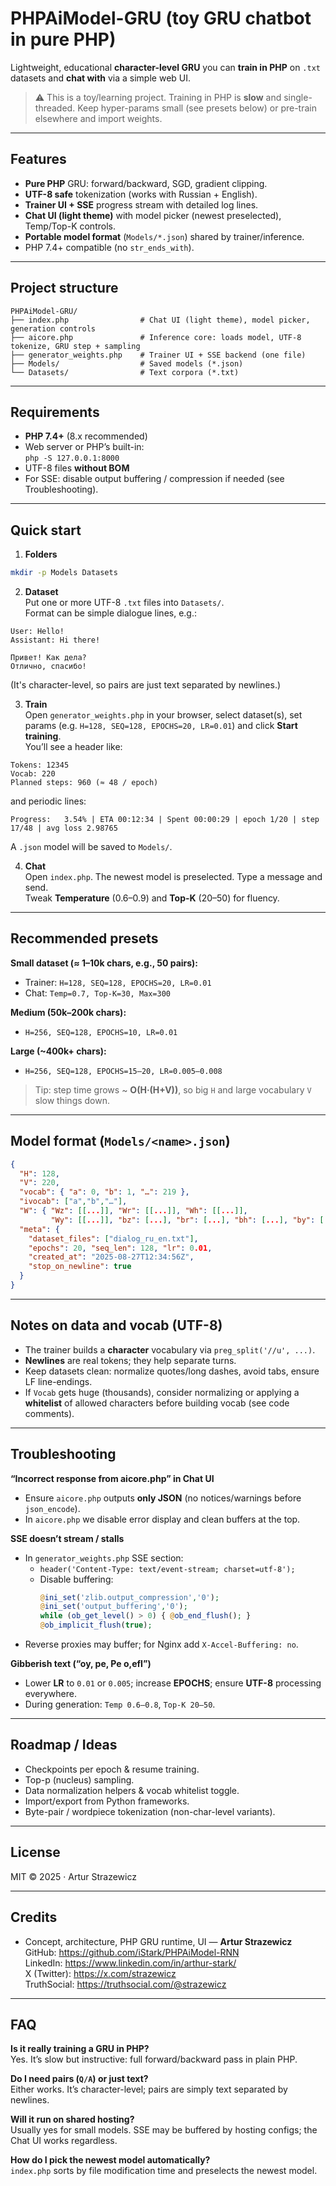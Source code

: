 # PHPAiModel-GRU (toy GRU chatbot in pure PHP)

Lightweight, educational **character-level GRU** you can **train in PHP** on `.txt` datasets and **chat with** via a simple web UI.

> ⚠️ This is a toy/learning project. Training in PHP is **slow** and single-threaded. Keep hyper-params small (see presets below) or pre-train elsewhere and import weights.

---

## Features

- **Pure PHP** GRU: forward/backward, SGD, gradient clipping.
- **UTF-8 safe** tokenization (works with Russian + English).
- **Trainer UI + SSE** progress stream with detailed log lines.
- **Chat UI (light theme)** with model picker (newest preselected), Temp/Top-K controls.
- **Portable model format** (`Models/*.json`) shared by trainer/inference.
- PHP 7.4+ compatible (no `str_ends_with`).

---

## Project structure

```
PHPAiModel-GRU/
├── index.php                # Chat UI (light theme), model picker, generation controls
├── aicore.php               # Inference core: loads model, UTF-8 tokenize, GRU step + sampling
├── generator_weights.php    # Trainer UI + SSE backend (one file)
├── Models/                  # Saved models (*.json)
└── Datasets/                # Text corpora (*.txt)
```

---

## Requirements

- **PHP 7.4+** (8.x recommended)
- Web server or PHP’s built-in:  
  `php -S 127.0.0.1:8000`
- UTF-8 files **without BOM**
- For SSE: disable output buffering / compression if needed (see Troubleshooting).

---

## Quick start

1) **Folders**
```bash
mkdir -p Models Datasets
```

2) **Dataset**  
Put one or more UTF-8 `.txt` files into `Datasets/`.  
Format can be simple dialogue lines, e.g.:
```
User: Hello!
Assistant: Hi there!

Привет! Как дела?
Отлично, спасибо!
```
(It's character-level, so pairs are just text separated by newlines.)

3) **Train**  
Open `generator_weights.php` in your browser, select dataset(s), set params (e.g. `H=128, SEQ=128, EPOCHS=20, LR=0.01`) and click **Start training**.  
You’ll see a header like:
```
Tokens: 12345
Vocab: 220
Planned steps: 960 (≈ 48 / epoch)
```
and periodic lines:
```
Progress:   3.54% | ETA 00:12:34 | Spent 00:00:29 | epoch 1/20 | step 17/48 | avg loss 2.98765
```
A `.json` model will be saved to `Models/`.

4) **Chat**  
Open `index.php`. The newest model is preselected. Type a message and send.  
Tweak **Temperature** (0.6–0.9) and **Top-K** (20–50) for fluency.

---

## Recommended presets

**Small dataset (≈ 1–10k chars, e.g., 50 pairs):**
- Trainer: `H=128, SEQ=128, EPOCHS=20, LR=0.01`
- Chat: `Temp=0.7, Top-K=30, Max=300`

**Medium (50k–200k chars):**
- `H=256, SEQ=128, EPOCHS=10, LR=0.01`

**Large (~400k+ chars):**
- `H=256, SEQ=128, EPOCHS=15–20, LR=0.005–0.008`

> Tip: step time grows ~ **O(H·(H+V))**, so big `H` and large vocabulary `V` slow things down.

---

## Model format (`Models/<name>.json`)

```json
{
  "H": 128,
  "V": 220,
  "vocab": { "a": 0, "b": 1, "…": 219 },
  "ivocab": ["a","b","…"],
  "W": { "Wz": [[...]], "Wr": [[...]], "Wh": [[...]],
         "Wy": [[...]], "bz": [...], "br": [...], "bh": [...], "by": [...] },
  "meta": {
    "dataset_files": ["dialog_ru_en.txt"],
    "epochs": 20, "seq_len": 128, "lr": 0.01,
    "created_at": "2025-08-27T12:34:56Z",
    "stop_on_newline": true
  }
}
```

---

## Notes on data and vocab (UTF-8)

- The trainer builds a **character** vocabulary via `preg_split('//u', ...)`.
- **Newlines** are real tokens; they help separate turns.
- Keep datasets clean: normalize quotes/long dashes, avoid tabs, ensure LF line-endings.
- If `Vocab` gets huge (thousands), consider normalizing or applying a **whitelist** of allowed characters before building vocab (see code comments).

---

## Troubleshooting

**“Incorrect response from aicore.php” in Chat UI**  
- Ensure `aicore.php` outputs **only JSON** (no notices/warnings before `json_encode`).  
- In `aicore.php` we disable error display and clean buffers at the top.

**SSE doesn’t stream / stalls**  
- In `generator_weights.php` SSE section:
  - `header('Content-Type: text/event-stream; charset=utf-8');`
  - Disable buffering:  
    ```php
    @ini_set('zlib.output_compression','0');
    @ini_set('output_buffering','0');
    while (ob_get_level() > 0) { @ob_end_flush(); }
    @ob_implicit_flush(true);
    ```
- Reverse proxies may buffer; for Nginx add `X-Accel-Buffering: no`.

**Gibberish text (“oy, pe, Ре o,efI”)**  
- Lower **LR** to `0.01` or `0.005`; increase **EPOCHS**; ensure **UTF-8** processing everywhere.  
- During generation: `Temp 0.6–0.8`, `Top-K 20–50`.

---

## Roadmap / Ideas

- Checkpoints per epoch & resume training.
- Top-p (nucleus) sampling.
- Data normalization helpers & vocab whitelist toggle.
- Import/export from Python frameworks.
- Byte-pair / wordpiece tokenization (non-char-level variants).

---

## License

MIT © 2025 · Artur Strazewicz

---

## Credits

- Concept, architecture, PHP GRU runtime, UI — **Artur Strazewicz**  
  GitHub: https://github.com/iStark/PHPAiModel-RNN  
  LinkedIn: https://www.linkedin.com/in/arthur-stark/  
  X (Twitter): https://x.com/strazewicz  
  TruthSocial: https://truthsocial.com/@strazewicz

---

## FAQ

**Is it really training a GRU in PHP?**  
Yes. It’s slow but instructive: full forward/backward pass in plain PHP.

**Do I need pairs (`Q/A`) or just text?**  
Either works. It’s character-level; pairs are simply text separated by newlines.

**Will it run on shared hosting?**  
Usually yes for small models. SSE may be buffered by hosting configs; the Chat UI works regardless.

**How do I pick the newest model automatically?**  
`index.php` sorts by file modification time and preselects the newest model.
